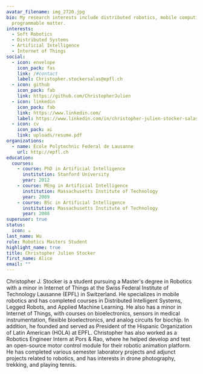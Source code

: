 ```yaml
---
avatar_filename: img_2720.jpg
bio: My research interests include distributed robotics, mobile computing and
  programmable matter.
interests:
  - Soft Robotics
  - Distributed Systems
  - Artificial Intelligence
  - Internet of Things
social:
  - icon: envelope
    icon_pack: fas
    link: /#contact
    label: Christopher.stockersalas@epfl.ch
  - icon: github
    icon_pack: fab
    link: https://github.com/ChristopherJulien
  - icon: linkedin
    icon_pack: fab
    link: https://www.linkedin.com/
    label: https://www.linkedin.com/in/christopher-julien-stocker-salas-55b868129/
  - icon: cv
    icon_pack: ai
    link: uploads/resume.pdf
organizations:
  - name: Ecole Polytechnic Federal de Lausanne
    url: http://epfl.ch
education:
  courses:
    - course: PhD in Artificial Intelligence
      institution: Stanford University
      year: 2012
    - course: MEng in Artificial Intelligence
      institution: Massachusetts Institute of Technology
      year: 2009
    - course: BSc in Artificial Intelligence
      institution: Massachusetts Institute of Technology
      year: 2008
superuser: true
status:
  icon: ☕️
last_name: Wu
role: Robotics Masters Student
highlight_name: true
title: Christopher Julien Stocker
first_name: Alice
email: ""
---
```

Christopher J. Stocker is a student pursuing a Master's degree in Robotics with a minor in Internet of Things at the Swiss Federal Institute of Technology Lausanne (EPFL) in Switzerland. He specializes in mobile robotics and has completed courses in Distributed Intelligent Systems, Legged Robots, and Applied Machine Learning. He also has a minor in Internet of Things, with courses on bioelectronics, sensors in medical instrumentation, flexible bioelectronics, and analog circuits for biochip. In addition, he founded and served as President of the Hispanic Organization of Latin American (HOLA) at EPFL. Christopher has also worked as a Robotics Engineer Intern at Pors & Rao, where he helped develop and test an open-source motor control module for their robotic animation platform. He has completed various semester laboratory projects and adjunct projects related to robotics, and has interests in drone photography, trekking, and playing tennis.